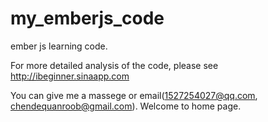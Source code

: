 # my_emberjs_code
ember js learning code.

For more detailed analysis of the code, please see http://ibeginner.sinaapp.com

You can give me a massege or email(1527254027@qq.com, chendequanroob@gmail.com). Welcome to home page.
